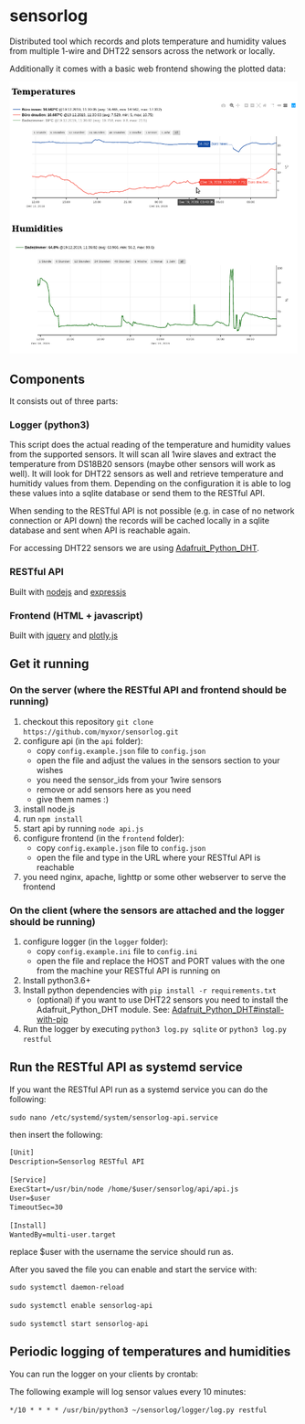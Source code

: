 # sensorlog

Distributed tool which records and plots temperature and humidity values from multiple 1-wire and DHT22 sensors across the network or locally.

Additionally it comes with a basic web frontend showing the plotted data:

![alt text](https://raw.githubusercontent.com/myxor/sensorlog/master/res/graph.png "Graph with three different sensors")


## Components

It consists out of three parts:

### Logger (python3)

This script does the actual reading of the temperature and humidity values from the supported sensors.
It will scan all 1wire slaves and extract the temperature from DS18B20 sensors (maybe other sensors will work as well).
It will look for DHT22 sensors as well and retrieve temperature and humitidy values from them.
Depending on the configuration it is able to log these values into a sqlite database or send them to the RESTful API.

When sending to the RESTful API is not possible (e.g. in case of no network connection or API down) the records will be cached locally in a sqlite database and sent when API is reachable again.


For accessing DHT22 sensors we are using [Adafruit_Python_DHT](https://github.com/adafruit/Adafruit_Python_DHT).

### RESTful API

Built with [nodejs](https://github.com/nodejs/node) and [expressjs](https://github.com/expressjs/express)

### Frontend (HTML + javascript)

Built with [jquery](https://github.com/jquery/jquery/) and [plotly.js](https://github.com/plotly/plotly.js/)



## Get it running

### On the server (where the RESTful API and frontend should be running)

1. checkout this repository
  `git clone https://github.com/myxor/sensorlog.git`
2. configure api (in the `api` folder):
    - copy `config.example.json` file to `config.json`
    - open the file and adjust the values in the sensors section to your wishes
    - you need the sensor_ids from your 1wire sensors
    - remove or add sensors here as you need
    - give them names :)
3. install node.js
4. run `npm install`
5. start api by running `node api.js`
6. configure frontend (in the `frontend` folder):
    - copy `config.example.json` file to `config.json`
    - open the file and type in the URL where your RESTful API is reachable
7. you need nginx, apache, lighttp or some other webserver to serve the frontend

### On the client (where the sensors are attached and the logger should be running)

1. configure logger (in the `logger` folder):
    - copy `config.example.ini` file to `config.ini`
    - open the file and replace the HOST and PORT values with the one from the machine your RESTful API is running on
2. Install python3.6+
3. Install python dependencies with `pip install -r requirements.txt`
    - (optional) if you want to use DHT22 sensors you need to install the Adafruit_Python_DHT module. See: [Adafruit_Python_DHT#install-with-pip](https://github.com/adafruit/Adafruit_Python_DHT#install-with-pip)
4. Run the logger by executing `python3 log.py sqlite` or `python3 log.py restful`


## Run the RESTful API as systemd service

If you want the RESTful API run as a systemd service you can do the following:

```sudo nano /etc/systemd/system/sensorlog-api.service```

then insert the following:

```
[Unit]
Description=Sensorlog RESTful API

[Service]
ExecStart=/usr/bin/node /home/$user/sensorlog/api/api.js
User=$user
TimeoutSec=30

[Install]
WantedBy=multi-user.target
```

replace $user with the username the service should run as.

After you saved the file you can enable and start the service with:

```
sudo systemctl daemon-reload

sudo systemctl enable sensorlog-api

sudo systemctl start sensorlog-api

```


## Periodic logging of temperatures and humidities

You can run the logger on your clients by crontab:

The following example will log sensor values every 10 minutes:

```*/10 * * * * /usr/bin/python3 ~/sensorlog/logger/log.py restful```
